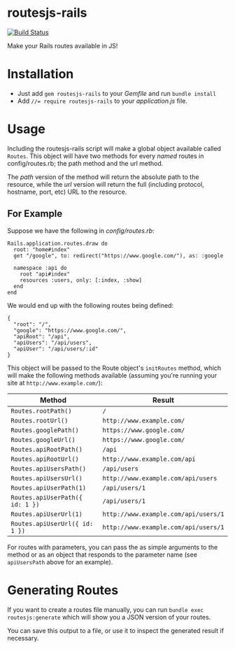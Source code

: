# routesjs-rails

[![Build
Status](https://travis-ci.org/pseudomuto/routesjs-rails.svg?branch=master)](https://travis-ci.org/pseudomuto/routesjs-rails)

Make your Rails routes available in JS!

# Installation

* Just add `gem routesjs-rails` to your _Gemfile_ and run `bundle install`
* Add `//= require routesjs-rails` to your _application.js_ file.

# Usage

Including the routesjs-rails script will make a global object available called `Routes`. This object
will have two methods for every _named_ routes in config/routes.rb; the path method and the url
method.

The _path_ version of the method will return the absolute path to the resource, while the _url_
version will return the full (including protocol, hostname, port, etc) URL to the resource.

## For Example

Suppose we have the following in _config/routes.rb_:

```
Rails.application.routes.draw do
  root: "home#index"
  get "/google", to: redirect("https://www.google.com/"), as: :google

  namespace :api do
    root "api#index"
    resources :users, only: [:index, :show]
  end
end
```

We would end up with the following routes being defined:

```
{
  "root": "/",
  "google": "https://www.google.com/",
  "apiRoot": "/api",
  "apiUsers": "/api/users",
  "apiUser": "/api/users/:id"
}
```

This object will be passed to the Route object's `initRoutes` method, which will make the following
methods available (assuming you're running your site at `http://www.example.com/`):

Method | Result
------ | ------
`Routes.rootPath()` | `/`
`Routes.rootUrl()` | `http://www.example.com/`
`Routes.googlePath()` | `https://www.google.com/`
`Routes.googleUrl()` | `https://www.google.com/`
`Routes.apiRootPath()` | `/api`
`Routes.apiRootUrl()` | `http://www.example.com/api`
`Routes.apiUsersPath()` | `/api/users`
`Routes.apiUsersUrl()` | `http://www.example.com/api/users`
`Routes.apiUserPath(1)` | `/api/users/1`
`Routes.apiUserPath({ id: 1 })` | `/api/users/1`
`Routes.apiUserUrl(1)` | `http://www.example.com/api/users/1`
`Routes.apiUserUrl({ id: 1 })` | `http://www.example.com/api/users/1`

For routes with parameters, you can pass the as simple arguments to the method or as an object that
responds to the parameter name (see `apiUsersPath` above for an example).

# Generating Routes

If you want to create a routes file manually, you can run `bundle exec routesjs:generate` which will
show you a JSON version of your routes.

You can save this output to a file, or use it to inspect the generated result if necessary.
